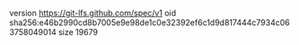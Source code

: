 version https://git-lfs.github.com/spec/v1
oid sha256:e46b2990cd8b7005e9e98de1c0e32392ef6c1d9d817444c7934c063758049014
size 19679
